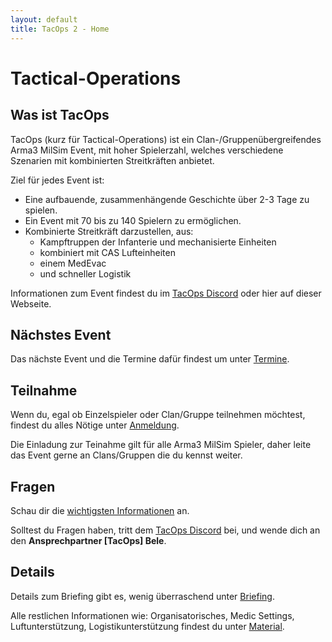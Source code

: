 ```yaml
---
layout: default
title: TacOps 2 - Home
---
```


# Tactical-Operations

## Was ist TacOps

TacOps (kurz für Tactical-Operations) ist ein Clan-/Gruppenübergreifendes Arma3 MilSim Event, mit hoher Spielerzahl, welches verschiedene Szenarien mit kombinierten Streitkräften anbietet.

Ziel für jedes Event ist:
* Eine aufbauende, zusammenhängende Geschichte über 2-3 Tage zu spielen.
* Ein Event mit 70 bis zu 140 Spielern zu ermöglichen. 
* Kombinierte Streitkräft darzustellen, aus:
    * Kampftruppen der Infanterie und mechanisierte Einheiten
    * kombiniert mit CAS Lufteinheiten
    * einem MedEvac
    * und schneller Logistik

Informationen zum Event findest du im [TacOps Discord](https://discord.gg/ZftQWwF8Cy) oder hier auf dieser Webseite.

## Nächstes Event

Das nächste Event und die Termine dafür findest um unter [Termine](./schedule.html).

## Teilnahme

Wenn du, egal ob Einzelspieler oder Clan/Gruppe teilnehmen möchtest, findest du alles Nötige unter [Anmeldung](./enrolment.html).

Die Einladung zur Teinahme gilt für alle Arma3 MilSim Spieler, daher leite das Event gerne an Clans/Gruppen die du kennst weiter.

## Fragen

Schau dir die [wichtigsten Informationen](./important.html) an.

Solltest du Fragen haben, tritt dem [TacOps Discord](https://discord.gg/ZftQWwF8Cy) bei, und wende dich an den **Ansprechpartner [TacOps] Bele**.

## Details

Details zum Briefing gibt es, wenig überraschend unter [Briefing](./briefing.html).

Alle restlichen Informationen wie: Organisatorisches, Medic Settings, Luftunterstützung, Logistikunterstützung findest du unter [Material](./material.html).
